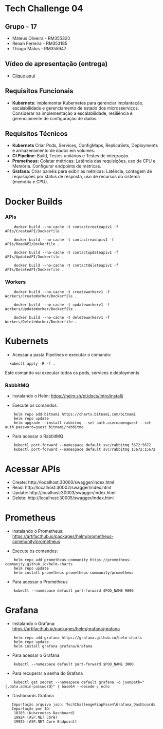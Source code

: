 # Tech Challenge 04

## Grupo - 17

- Mateus Oliveira - RM355320
- Renan Ferreira - RM353185
- Thiago Matos - RM355947

## Vídeo de apresentação (entrega)

- [Clique aqui]()

## Requisitos Funcionais

- **Kubernets:** implementar Kubernetes para gerenciar implantação, escalabilidade e gerenciamento de estado dos microsserviços. Considerar na implementação a escalabilidade, resiliência e gerenciamente de configuração de dados.


## Requisitos Técnicos

- **Kubernets** Criar Pods, Services, ConfigMaps, ReplicaSets, Deployments e armazenamento de dados em volumes.
- **CI Pipeline:** Build, Testes unitários e Testes de integração.
- **Prometheus:** Coletar métricas: Latência das requisições, uso de CPU e Memória. Configurar endpoints de métricas.
- **Grafana:** Criar painéis para exibir as métricas: Latência, contagem de requisições por status de resposta, uso de recursos do sistema (memória e CPU).


# Docker Builds
### APIs

```shell
    docker build --no-cache -t contactcreateapiv1 -f APIs/CreateAPI/Dockerfile .

    docker build --no-cache -t contactreadapiv1 -f APIs/ReadAPI/Dockerfile .
  
    docker build --no-cache -t contactupdateapiv1 -f APIs/UpdateAPI/Dockerfile .
    
    docker build --no-cache -t contactdeleteapiv1 -f APIs/DeleteAPI/Dockerfile .

```

### Workers

```shell
    docker build --no-cache -t createworkerv1 -f Workers/CreateWorker/Dockerfile .
    
    docker build --no-cache -t updateworkerv1 -f Workers/UpdateWorker/Dockerfile .
    
    docker build --no-cache -t deleteworkerv1 -f Workers/DeleteWorker/Dockerfile .
```

# Kubernets
- Acessar a pasta Pipelines e executar o comando:

```shell
  kubectl apply -R -f .
```

Este comando vai executar todos os pods, services e deployments.

### RabbitMQ

- Instalando o Helm: https://helm.sh/pt/docs/intro/install/

- Execute os comandos:
```shell
    helm repo add bitnami https://charts.bitnami.com/bitnami
    helm repo update 
    helm upgrade --install rabbitmq --set auth.username=guest --set auth.password=guest bitnami/rabbitmq
```

- Para acessar o RabbitMQ
```shell
    kubectl port-forward --namespace default svc/rabbitmq 5672:5672
    kubectl port-forward --namespace default svc/rabbitmq 15672:15672
```

# Acessar APIs

- Create: http://localhost:30000/swagger/index.html
- Read: http://localhost:30002/swagger/index.html
- Update: http://localhost:30003/swagger/index.html
- Delete: http://localhost:30005/swagger/index.html

# Prometheus 

- Instalando o Prometheus: https://artifacthub.io/packages/helm/prometheus-community/prometheus

- Execute os comandos:
```shell
    helm repo add prometheus-community https://prometheus-community.github.io/helm-charts
    helm repo update
    helm install prometheus prometheus-community/prometheus
```
- Para acessar o Prometheus
```shell
    kubectl --namespace default port-forward $POD_NAME 9090
```

# Grafana

- Instalando o Grafana: https://artifacthub.io/packages/helm/grafana/grafana
```shell
    helm repo add grafana https://grafana.github.io/helm-charts
    helm repo update
    helm install grafana grafana/Grafana
```
- Para acessar o Grafana
```shell
    kubectl --namespace default port-forward $POD_NAME 3000
```
- Para recuperar a senha do Grafana
```Linux
    kubectl get secret --namespace default grafana -o jsonpath="{.data.admin-password}" | base64 --decode ; echo
```
- Dashboards Grafana
```
   Importação arquivo json: TechChallengeFiapFase4\Grafana_Dashboards
   Importação por ID: 
    18283 (Kubernetes Dashboard)
    19924 (ASP.NET Core)
    19925 (ASP.NET Core Endpoint)
```


